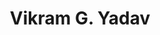 ---
layout: member
weight: 1
title: Vikram G. Yadav
description: Principal investigator
img: /img/members/vgyadav.jpg
education: >
  Ph.D., Massachusetts Institute of Technology (2013) \n B.A.Sc., University of Waterloo (2007)
program: BASc
status: grad
year_end: 
year_start: 2017
email: siang [at] alumni.ubc.ca
biography: > 
  Thanos recently graduated from UBC with distinction in chemical engineering (minor in computer science).
project: >
  Summer 2017 NSERC USRA project on machine learning and process control.
linkedin: https://www.linkedin.com/in/c-siang-lim-98535048
homepage: http://www.siang.ca 
tags: [featured]
featuredOrder: 1
---